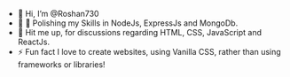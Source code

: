 - 👋 Hi, I’m @Roshan730
- 🌱 🌱 Polishing my Skills in NodeJs, ExpressJs and MongoDb.
- 💬 Hit me up, for discussions regarding HTML, CSS, JavaScript and ReactJs.
- ⚡ Fun fact I love to create websites, using Vanilla CSS, rather than using frameworks or libraries!

<!---
Roshan730/Roshan730 is a ✨ special ✨ repository because its `README.md` (this file) appears on your GitHub profile.
You can click the Preview link to take a look at your changes.
--->
